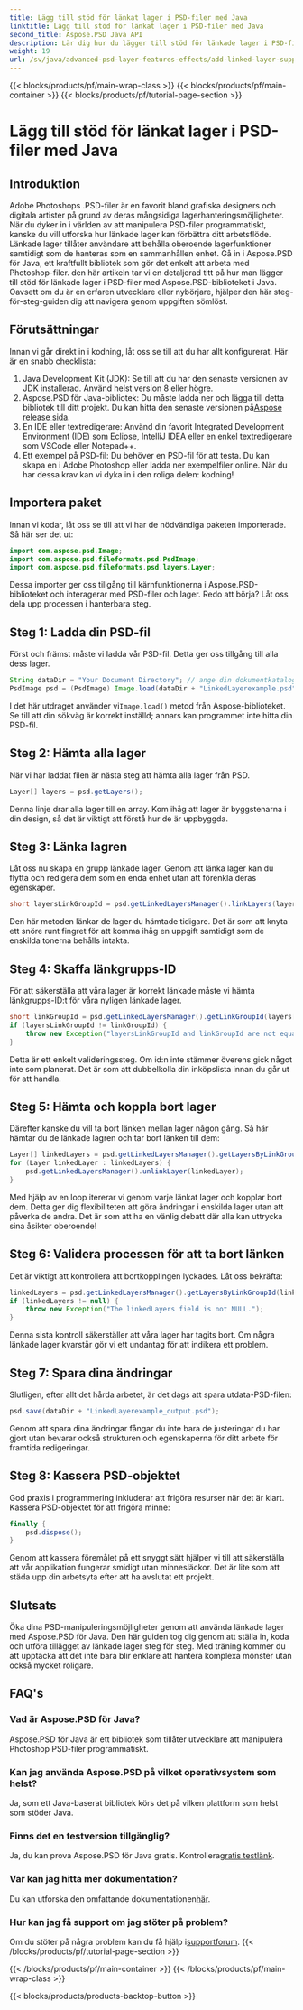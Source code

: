 ```yaml
---
title: Lägg till stöd för länkat lager i PSD-filer med Java
linktitle: Lägg till stöd för länkat lager i PSD-filer med Java
second_title: Aspose.PSD Java API
description: Lär dig hur du lägger till stöd för länkade lager i PSD-filer med Aspose.PSD för Java med denna detaljerade steg-för-steg handledning. Perfekt för designers och utvecklare.
weight: 19
url: /sv/java/advanced-psd-layer-features-effects/add-linked-layer-support-psd-files/
---
```


{{< blocks/products/pf/main-wrap-class >}}
{{< blocks/products/pf/main-container >}}
{{< blocks/products/pf/tutorial-page-section >}}

# Lägg till stöd för länkat lager i PSD-filer med Java

## Introduktion
Adobe Photoshops .PSD-filer är en favorit bland grafiska designers och digitala artister på grund av deras mångsidiga lagerhanteringsmöjligheter. När du dyker in i världen av att manipulera PSD-filer programmatiskt, kanske du vill utforska hur länkade lager kan förbättra ditt arbetsflöde. Länkade lager tillåter användare att behålla oberoende lagerfunktioner samtidigt som de hanteras som en sammanhållen enhet. Gå in i Aspose.PSD för Java, ett kraftfullt bibliotek som gör det enkelt att arbeta med Photoshop-filer. 
den här artikeln tar vi en detaljerad titt på hur man lägger till stöd för länkade lager i PSD-filer med Aspose.PSD-biblioteket i Java. Oavsett om du är en erfaren utvecklare eller nybörjare, hjälper den här steg-för-steg-guiden dig att navigera genom uppgiften sömlöst.
## Förutsättningar
Innan vi går direkt in i kodning, låt oss se till att du har allt konfigurerat. Här är en snabb checklista:
1. Java Development Kit (JDK): Se till att du har den senaste versionen av JDK installerad. Använd helst version 8 eller högre.
2.  Aspose.PSD för Java-bibliotek: Du måste ladda ner och lägga till detta bibliotek till ditt projekt. Du kan hitta den senaste versionen på[Aspose release sida](https://releases.aspose.com/psd/java/).
3. En IDE eller textredigerare: Använd din favorit Integrated Development Environment (IDE) som Eclipse, IntelliJ IDEA eller en enkel textredigerare som VSCode eller Notepad++.
4. Ett exempel på PSD-fil: Du behöver en PSD-fil för att testa. Du kan skapa en i Adobe Photoshop eller ladda ner exempelfiler online.
När du har dessa krav kan vi dyka in i den roliga delen: kodning!
## Importera paket
Innan vi kodar, låt oss se till att vi har de nödvändiga paketen importerade. Så här ser det ut:
```java
import com.aspose.psd.Image;
import com.aspose.psd.fileformats.psd.PsdImage;
import com.aspose.psd.fileformats.psd.layers.Layer;
```
Dessa importer ger oss tillgång till kärnfunktionerna i Aspose.PSD-biblioteket och interagerar med PSD-filer och lager.
Redo att börja? Låt oss dela upp processen i hanterbara steg.
## Steg 1: Ladda din PSD-fil
Först och främst måste vi ladda vår PSD-fil. Detta ger oss tillgång till alla dess lager.
```java
String dataDir = "Your Document Directory"; // ange din dokumentkatalog
PsdImage psd = (PsdImage) Image.load(dataDir + "LinkedLayerexample.psd");
```
 I det här utdraget använder vi`Image.load()` metod från Aspose-biblioteket. Se till att din sökväg är korrekt inställd; annars kan programmet inte hitta din PSD-fil. 
## Steg 2: Hämta alla lager
När vi har laddat filen är nästa steg att hämta alla lager från PSD.
```java
Layer[] layers = psd.getLayers();
```
Denna linje drar alla lager till en array. Kom ihåg att lager är byggstenarna i din design, så det är viktigt att förstå hur de är uppbyggda.
## Steg 3: Länka lagren
Låt oss nu skapa en grupp länkade lager. Genom att länka lager kan du flytta och redigera dem som en enda enhet utan att förenkla deras egenskaper.
```java
short layersLinkGroupId = psd.getLinkedLayersManager().linkLayers(layers);
```
Den här metoden länkar de lager du hämtade tidigare. Det är som att knyta ett snöre runt fingret för att komma ihåg en uppgift samtidigt som de enskilda tonerna behålls intakta.
## Steg 4: Skaffa länkgrupps-ID
För att säkerställa att våra lager är korrekt länkade måste vi hämta länkgrupps-ID:t för våra nyligen länkade lager.
```java
short linkGroupId = psd.getLinkedLayersManager().getLinkGroupId(layers[0]);
if (layersLinkGroupId != linkGroupId) {
    throw new Exception("layersLinkGroupId and linkGroupId are not equal.");
}
```
Detta är ett enkelt valideringssteg. Om id:n inte stämmer överens gick något inte som planerat. Det är som att dubbelkolla din inköpslista innan du går ut för att handla.
## Steg 5: Hämta och koppla bort lager
Därefter kanske du vill ta bort länken mellan lager någon gång. Så här hämtar du de länkade lagren och tar bort länken till dem:
```java
Layer[] linkedLayers = psd.getLinkedLayersManager().getLayersByLinkGroupId(linkGroupId);
for (Layer linkedLayer : linkedLayers) {
    psd.getLinkedLayersManager().unlinkLayer(linkedLayer);
}
```
Med hjälp av en loop itererar vi genom varje länkat lager och kopplar bort dem. Detta ger dig flexibiliteten att göra ändringar i enskilda lager utan att påverka de andra. Det är som att ha en vänlig debatt där alla kan uttrycka sina åsikter oberoende!
## Steg 6: Validera processen för att ta bort länken
Det är viktigt att kontrollera att bortkopplingen lyckades. Låt oss bekräfta:
```java
linkedLayers = psd.getLinkedLayersManager().getLayersByLinkGroupId(linkGroupId);
if (linkedLayers != null) {
    throw new Exception("The linkedLayers field is not NULL.");
}
```
Denna sista kontroll säkerställer att våra lager har tagits bort. Om några länkade lager kvarstår gör vi ett undantag för att indikera ett problem.
## Steg 7: Spara dina ändringar
Slutligen, efter allt det hårda arbetet, är det dags att spara utdata-PSD-filen:
```java
psd.save(dataDir + "LinkedLayerexample_output.psd");
```
Genom att spara dina ändringar fångar du inte bara de justeringar du har gjort utan bevarar också strukturen och egenskaperna för ditt arbete för framtida redigeringar.
## Steg 8: Kassera PSD-objektet
God praxis i programmering inkluderar att frigöra resurser när det är klart. Kassera PSD-objektet för att frigöra minne:
```java
finally {
    psd.dispose();
}
```
Genom att kassera föremålet på ett snyggt sätt hjälper vi till att säkerställa att vår applikation fungerar smidigt utan minnesläckor. Det är lite som att städa upp din arbetsyta efter att ha avslutat ett projekt.
## Slutsats
Öka dina PSD-manipuleringsmöjligheter genom att använda länkade lager med Aspose.PSD för Java. Den här guiden tog dig genom att ställa in, koda och utföra tillägget av länkade lager steg för steg. Med träning kommer du att upptäcka att det inte bara blir enklare att hantera komplexa mönster utan också mycket roligare.
## FAQ's
### Vad är Aspose.PSD för Java?
Aspose.PSD för Java är ett bibliotek som tillåter utvecklare att manipulera Photoshop PSD-filer programmatiskt.
### Kan jag använda Aspose.PSD på vilket operativsystem som helst?
Ja, som ett Java-baserat bibliotek körs det på vilken plattform som helst som stöder Java.
### Finns det en testversion tillgänglig?
 Ja, du kan prova Aspose.PSD för Java gratis. Kontrollera[gratis testlänk](https://releases.aspose.com/).
### Var kan jag hitta mer dokumentation?
 Du kan utforska den omfattande dokumentationen[här](https://reference.aspose.com/psd/java/).
### Hur kan jag få support om jag stöter på problem?
 Om du stöter på några problem kan du få hjälp i[supportforum](https://forum.aspose.com/c/psd/34).
{{< /blocks/products/pf/tutorial-page-section >}}

{{< /blocks/products/pf/main-container >}}
{{< /blocks/products/pf/main-wrap-class >}}

{{< blocks/products/products-backtop-button >}}

